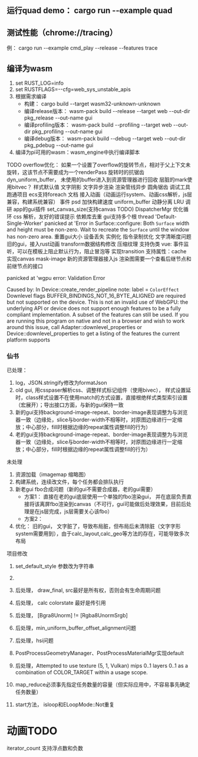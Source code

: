 ## 运行quad demo： cargo run --example quad

## 测试性能（chrome://tracing）
例： cargo run --example cmd_play --release --features trace

## 

## 编译为wasm

1. set RUST_LOG=info
2. set RUSTFLAGS=--cfg=web_sys_unstable_apis
3. 根据需求编译
    + 构建： cargo build --target wasm32-unknown-unknown
    + 编译release版本： wasm-pack build --release  --target web --out-dir pkg_release --out-name gui
	+ 编译profiling版本： wasm-pack build --profiling  --target web --out-dir pkg_profiling --out-name gui
	+ 编译debug版本： wasm-pack build --debug  --target web --out-dir pkg_pdebug --out-name gui
4. 编译为pi可用的wasm：wasm_engine中执行编译脚本


TODO
overflow优化： 如果一个设置了overflow的旋转节点，相对于父上下文未旋转，这该节点不需要成为一个renderPass
旋转时的抗锯齿
dyn_uniform_buffer， 未使用的buffer进入到资源管理器进行回收
层脏的mark使用bitvec？
样式默认值
文字阴影
文字异步渲染
渲染管线异步
圆角锯齿
调试工具
跑通项目
ecs支持foreach
文档
接入动画（动画运行system、动画css解析，js层兼容，构建系统兼容） 事件
psd 加快构建速度
uniform_buffer 动静分离 LRU
调研 app的gui插件
set_canvas_size(支持canvas TODO)
DispatcherMgr 优化循环
css 解析，友好的错误提示
依赖库去重
gui支持多个根
thread 'Default-Single-Worker' panicked at 'Error in Surface::configure: Both `Surface` width and height must be non-zero. Wait to recreate the `Surface` until the window has non-zero area.
重置gui大小
设备丢失
实例化
指令录制优化
文字清晰度问题
旧的gui，接入rust动画
transform数据结构修改
压缩纹理
支持伪类
vue: 事件监听，可以在模板上阻止默认行为，阻止冒泡等
实现transition
支持属性：cache
实现canvas
mask-image
新的资源管理器接入js
渲染图需要一个查看后继节点和前继节点的接口


panicked at 'wgpu error: Validation Error

Caused by:
    In Device::create_render_pipeline
      note: label = `ColorEffect`
    Downlevel flags BUFFER_BINDINGS_NOT_16_BYTE_ALIGNED are required but not supported on the device.
This is not an invalid use of WebGPU: the underlying API or device does not support enough features to be a fully compliant implementation. A subset of the features can still be used. If you are running this program on native and not in a browser and wish to work around this issue, call Adapter::downlevel_properties or Device::downlevel_properties to get a listing of the features the current platform supports


### 仙书

已处理：
1. log，JSON.stringify修改为formatJson
2. old gui, 用csspaser解析css、调整样式标记组件（使用bivec）， 样式设置延时，class样式设置不在使用match的方式设置，直接根绝样式类型索引设置（宏展开）；导出接口方面，与新的gui保持一致
3. 新的gui支持background-image-repeat、border-image表现调整为与浏览器一致（边缘处，slice与border-width不相等时，对原图边缘进行一定缩放；中心部分，fill时根据边缘的repeat属性调整fill的行为）
4. 老的gui支持background-image-repeat、border-image表现调整为与浏览器一致（边缘处，slice与border-width不相等时，对原图边缘进行一定缩放；中心部分，fill时根据边缘的repeat属性调整fill的行为）



未处理
1. 资源加载（imagemap 缩略图）
2. 构建系统，连续改文件，每个任务都会排队执行
3. 新老gui fbo合成问题（新的gui不需要合成器，老的gui需要） 
	+ 方案1： 直接在老的gui底层使用一个单独的fbo渲染gui， 并在底层负责直接将该离屏fbo渲染到canvas（不可行，gui可能做后处理效果，目前后处理是在js层完成，js层需要关心该fbo）
	+ 方案2： 
4. 优化： 旧的gui， 文字脏了，导致布局脏，但布局后未清除脏（文字字形system需要用到），由于calc_layout,calc_geo等方法的存在，可能导致多次布局

项目修改
1. set_default_style 参数改为字符串
2. 



3. 后处理， draw_final, src最好是所有权，否则会有生命周期问题
4. 后处理， calc colorstate 最好是传引用
5. 后处理， [Bgra8Unorm] != [Rgba8UnormSrgb]
6. 后处理，min_uniform_buffer_offset_alignment问题
7.  后处理，hsi问题
8.  PostProcessGeometryManager、PostProcessMaterialMgr实现default
9.  后处理，Attempted to use texture (5, 1, Vulkan) mips 0..1 layers 0..1 as a combination of COLOR_TARGET within a usage scope.
10. map_reduce必须事先指定任务数量的容量（但实际应用中，不容易事先确定任务数量）


11. start方法， isloop和ELoopMode::Not重复


# 动画TODO
iterator_count 支持浮点数和负数

